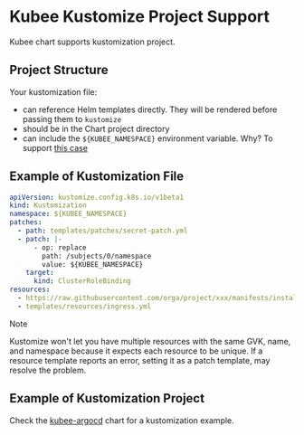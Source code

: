 # Kubee Kustomize Project Support


Kubee chart supports kustomization project.

## Project Structure

Your kustomization file:
* can reference Helm templates directly. They will be rendered before passing them to `kustomize`
* should be in the Chart project directory
* can include the `${KUBEE_NAMESPACE}` environment variable. Why? To support [this case](https://argo-cd.readthedocs.io/en/stable/operator-manual/installation/#installing-argo-cd-in-a-custom-namespace)


## Example of Kustomization File

```yaml
apiVersion: kustomize.config.k8s.io/v1beta1
kind: Kustomization
namespace: ${KUBEE_NAMESPACE}
patches:
  - path: templates/patches/secret-patch.yml
  - patch: |-
      - op: replace
        path: /subjects/0/namespace
        value: ${KUBEE_NAMESPACE}
    target:
      kind: ClusterRoleBinding
resources:
  - https://raw.githubusercontent.com/orga/project/xxx/manifests/install.yaml
  - templates/resources/ingress.yml
```

> [!NOTE]
> Kustomize won't let you have multiple resources with the same GVK, name, and namespace
> because it expects each resource to be unique.
> If a resource template reports an error, setting it as a patch template, may resolve the problem.

## Example of Kustomization Project

Check the [kubee-argocd](../../resources/charts/argocd) chart for a kustomization example.
